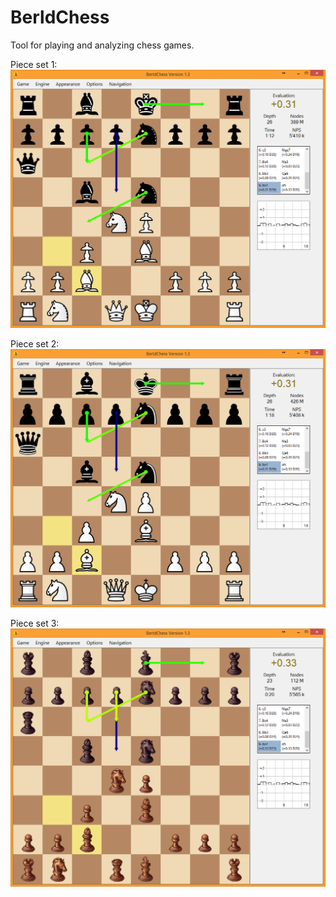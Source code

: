 # BerldChess
Tool for playing and analyzing chess games.

Piece set 1:
![alt tag](https://raw.githubusercontent.com/Bernton/BerldChess/master/Images/Default1.PNG)

Piece set 2:
![alt tag](https://raw.githubusercontent.com/Bernton/BerldChess/master/Images/Default2.PNG)

Piece set 3:
![alt tag](https://raw.githubusercontent.com/Bernton/BerldChess/master/Images/Default3.PNG)
